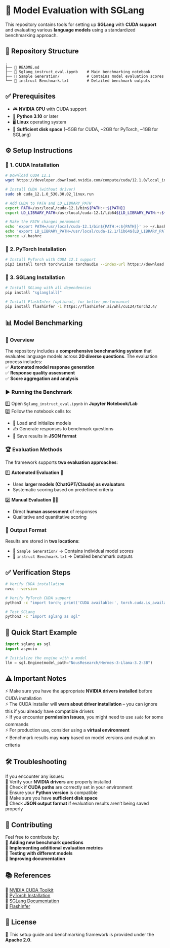 # 🚀 Model Evaluation with SGLang  

This repository contains tools for setting up **SGLang** with **CUDA support** and evaluating various **language models** using a standardized benchmarking approach.  

## 📂 Repository Structure  
```
.
├── 📜 README.md  
├── 📓 Sglang_instruct_eval.ipynb    # Main benchmarking notebook  
├── 📁 Sample Generation/            # Contains model evaluation scores  
└── 📄 instruct Benchmark.txt        # Detailed benchmark outputs  
```

## ✅ Prerequisites  
- 🎮 **NVIDIA GPU** with CUDA support  
- 🐍 **Python 3.10** or later  
- 🖥️ **Linux** operating system  
- 💾 **Sufficient disk space** (~5GB for CUDA, ~2GB for PyTorch, ~1GB for SGLang)  

## ⚙️ Setup Instructions  

### 🔹 1. CUDA Installation  
```bash
# Download CUDA 12.1  
wget https://developer.download.nvidia.com/compute/cuda/12.1.0/local_installers/cuda_12.1.0_530.30.02_linux.run

# Install CUDA (without driver)  
sudo sh cuda_12.1.0_530.30.02_linux.run

# Add CUDA to PATH and LD_LIBRARY_PATH  
export PATH=/usr/local/cuda-12.1/bin${PATH:+:${PATH}}
export LD_LIBRARY_PATH=/usr/local/cuda-12.1/lib64${LD_LIBRARY_PATH:+:${LD_LIBRARY_PATH}}

# Make the PATH changes permanent  
echo 'export PATH=/usr/local/cuda-12.1/bin${PATH:+:${PATH}}' >> ~/.bashrc
echo 'export LD_LIBRARY_PATH=/usr/local/cuda-12.1/lib64${LD_LIBRARY_PATH:+:${LD_LIBRARY_PATH}}' >> ~/.bashrc
source ~/.bashrc
```

### 🔹 2. PyTorch Installation  
```bash
# Install PyTorch with CUDA 12.1 support  
pip3 install torch torchvision torchaudio --index-url https://download.pytorch.org/whl/cu121
```

### 🔹 3. SGLang Installation  
```bash
# Install SGLang with all dependencies  
pip install "sglang[all]"

# Install FlashInfer (optional, for better performance)  
pip install flashinfer -i https://flashinfer.ai/whl/cu124/torch2.4/
```

## 📊 Model Benchmarking  

### 📌 Overview  
The repository includes a **comprehensive benchmarking system** that evaluates language models across **20 diverse questions**. The evaluation process includes:  
✅ **Automated model response generation**  
✅ **Response quality assessment**  
✅ **Score aggregation and analysis**  

### ▶️ Running the Benchmark  
1️⃣ Open `Sglang_instruct_eval.ipynb` in **Jupyter Notebook/Lab**  
2️⃣ Follow the notebook cells to:  
   - 🔄 Load and initialize models  
   - ✍️ Generate responses to benchmark questions  
   - 💾 Save results in **JSON format**  

### 🏆 Evaluation Methods  
The framework supports **two evaluation approaches**:  

1️⃣ **Automated Evaluation** 🤖  
   - Uses **larger models (ChatGPT/Claude) as evaluators**  
   - Systematic scoring based on predefined criteria  

2️⃣ **Manual Evaluation** 👨‍💻  
   - Direct **human assessment** of responses  
   - Qualitative and quantitative scoring  

### 📂 Output Format  
Results are stored in **two locations**:  
- 📁 `Sample Generation/` → Contains individual model scores  
- 📄 `instruct Benchmark.txt` → Detailed benchmark outputs  

## ✅ Verification Steps  
```bash
# Verify CUDA installation  
nvcc --version  

# Verify PyTorch CUDA support  
python3 -c "import torch; print('CUDA available:', torch.cuda.is_available())"

# Test SGLang  
python3 -c "import sglang as sgl"
```

## 🚀 Quick Start Example  
```python
import sglang as sgl
import asyncio

# Initialize the engine with a model  
llm = sgl.Engine(model_path="NousResearch/Hermes-3-Llama-3.2-3B")
```

## ⚠️ Important Notes  
⚡ Make sure you have the appropriate **NVIDIA drivers installed** before CUDA installation  
⚡ The CUDA installer will **warn about driver installation** – you can ignore this if you already have compatible drivers  
⚡ If you encounter **permission issues**, you might need to use `sudo` for some commands  
⚡ For production use, consider using a **virtual environment**  
⚡ Benchmark results may **vary** based on model versions and evaluation criteria  

## 🛠️ Troubleshooting  
If you encounter any issues:  
🔹 Verify your **NVIDIA drivers** are properly installed  
🔹 Check if **CUDA paths** are correctly set in your environment  
🔹 Ensure your **Python version** is compatible  
🔹 Make sure you have **sufficient disk space**  
🔹 Check **JSON output format** if evaluation results aren’t being saved properly  

## 🤝 Contributing  
Feel free to contribute by:  
🔹 **Adding new benchmark questions**  
🔹 **Implementing additional evaluation metrics**  
🔹 **Testing with different models**  
🔹 **Improving documentation**  

## 📚 References  
🔗 [NVIDIA CUDA Toolkit](https://developer.nvidia.com/cuda-toolkit)  
🔗 [PyTorch Installation](https://pytorch.org/get-started/locally/)  
🔗 [SGLang Documentation](https://github.com/build-ai-applications/sglang)  
🔗 [FlashInfer](https://flashinfer.ai)  

## 📜 License  
📄 This setup guide and benchmarking framework is provided under the **Apache 2.0**.  
